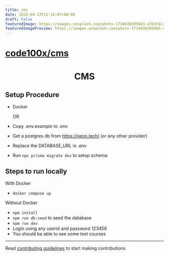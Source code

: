 ```yaml
---
title: cms
date: 2024-04-13T12:16:07+08:00
draft: False
featuredImage: https://images.unsplash.com/photo-1710438399463-e7b374c2db9e?ixid=M3w0NjAwMjJ8MHwxfHJhbmRvbXx8fHx8fHx8fDE3MTI5ODE2NjR8&ixlib=rb-4.0.3
featuredImagePreview: https://images.unsplash.com/photo-1710438399463-e7b374c2db9e?ixid=M3w0NjAwMjJ8MHwxfHJhbmRvbXx8fHx8fHx8fDE3MTI5ODE2NjR8&ixlib=rb-4.0.3
---
```


# [code100x/cms](https://github.com/code100x/cms)

<h1 align='center'>CMS</h1>

## Setup Procedure

* Docker

    OR

* Copy .env.example to .env
* Get a postgres db from https://neon.tech/ (or any other provider)
* Replace the DATABASE_URL in .env
* Run ```npx prisma migrate dev``` to setup schema
## Steps to run locally
With Docker

* ```docker compose up```

Without Docker
* ```npm install```
* ```npm run db:seed``` to seed the database
* ```npm run dev```
* Login using any userid and password 123456
* You should be able to see some test courses

---

Read [contributing guidelines](./CONTRIBUTING.md) to start making contributions
